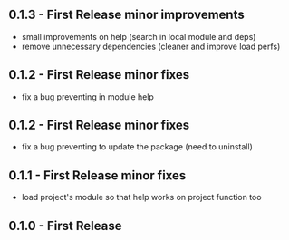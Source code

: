 ## 0.1.3 - First Release minor improvements
* small improvements on help (search in local module and deps)
* remove unnecessary dependencies (cleaner and improve load perfs)

## 0.1.2 - First Release minor fixes
* fix a bug preventing in module help

## 0.1.2 - First Release minor fixes
* fix a bug preventing to update the package (need to uninstall)

## 0.1.1 - First Release minor fixes
* load project's module so that help works on project function too

## 0.1.0 - First Release
